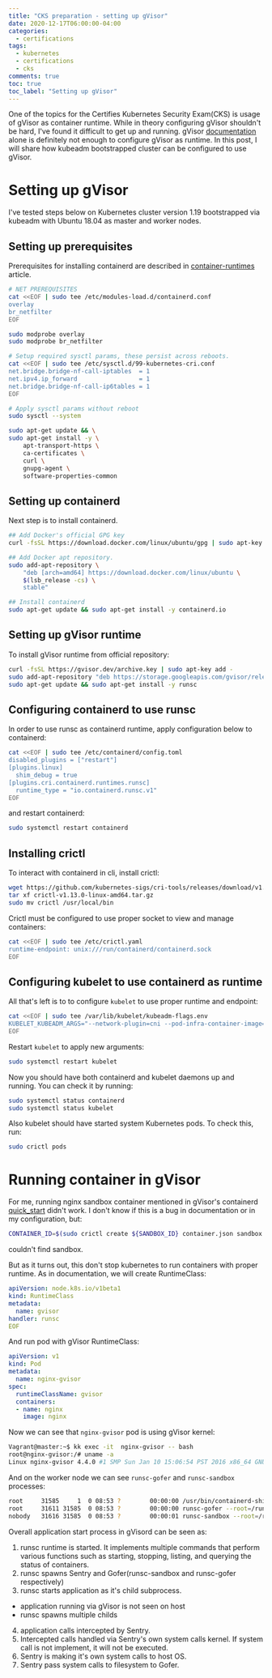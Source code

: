 ```yaml
---
title: "CKS preparation - setting up gVisor"
date: 2020-12-17T06:00:00-04:00
categories:
  - certifications
tags:
  - kubernetes
  - certifications
  - cks
comments: true
toc: true
toc_label: "Setting up gVisor"
---
```


One of the topics for the Certifies Kubernetes Security Exam(CKS) is usage of
gVisor as container runtime. While in theory configuring gVisor shouldn't be
hard, I've found it difficult to get up and running. gVisor
[documentation](https://gvisor.dev/docs/user_guide/containerd/quick_start/)
alone is definitely not enough to configure gVisor as runtime. In this post, I
will share how kubeadm bootstrapped cluster can be configured to use gVisor.


# Setting up gVisor

I've tested steps below on Kubernetes cluster version 1.19 bootstrapped via
kubeadm with Ubuntu 18.04 as master and worker nodes.

## Setting up prerequisites

Prerequisites for installing containerd are described in
[container-runtimes](https://kubernetes.io/docs/setup/production-environment/container-runtimes/#containerd)
article.

```bash
# NET PREREQUISITES
cat <<EOF | sudo tee /etc/modules-load.d/containerd.conf
overlay
br_netfilter
EOF

sudo modprobe overlay
sudo modprobe br_netfilter

# Setup required sysctl params, these persist across reboots.
cat <<EOF | sudo tee /etc/sysctl.d/99-kubernetes-cri.conf
net.bridge.bridge-nf-call-iptables  = 1
net.ipv4.ip_forward                 = 1
net.bridge.bridge-nf-call-ip6tables = 1
EOF

# Apply sysctl params without reboot
sudo sysctl --system

sudo apt-get update && \
sudo apt-get install -y \
    apt-transport-https \
    ca-certificates \
    curl \
    gnupg-agent \
    software-properties-common
```

## Setting up containerd

Next step is to install containerd.

```bash
## Add Docker's official GPG key
curl -fsSL https://download.docker.com/linux/ubuntu/gpg | sudo apt-key --keyring /etc/apt/trusted.gpg.d/docker.gpg add -

## Add Docker apt repository.
sudo add-apt-repository \
    "deb [arch=amd64] https://download.docker.com/linux/ubuntu \
    $(lsb_release -cs) \
    stable"

## Install containerd
sudo apt-get update && sudo apt-get install -y containerd.io
```

## Setting up gVisor runtime

To install gVisor runtime from official repository:

```bash
curl -fsSL https://gvisor.dev/archive.key | sudo apt-key add -
sudo add-apt-repository "deb https://storage.googleapis.com/gvisor/releases release main"
sudo apt-get update && sudo apt-get install -y runsc
```

## Configuring containerd to use runsc

In order to use runsc as containerd runtime, apply configuration below to
containerd:

```bash
cat <<EOF | sudo tee /etc/containerd/config.toml
disabled_plugins = ["restart"]
[plugins.linux]
  shim_debug = true
[plugins.cri.containerd.runtimes.runsc]
  runtime_type = "io.containerd.runsc.v1"
EOF
```

and restart containerd:

```bash
sudo systemctl restart containerd
```

## Installing crictl

To interact with containerd in cli, install crictl:

```bash
wget https://github.com/kubernetes-sigs/cri-tools/releases/download/v1.13.0/crictl-v1.13.0-linux-amd64.tar.gz
tar xf crictl-v1.13.0-linux-amd64.tar.gz
sudo mv crictl /usr/local/bin
```

Crictl must be configured to use proper socket to view and manage containers:

```bash
cat <<EOF | sudo tee /etc/crictl.yaml
runtime-endpoint: unix:///run/containerd/containerd.sock
EOF
```

## Configuring kubelet to use containerd as runtime

All that's left is to to configure `kubelet` to use proper runtime and
endpoint:

```bash
cat <<EOF | sudo tee /var/lib/kubelet/kubeadm-flags.env
KUBELET_KUBEADM_ARGS="--network-plugin=cni --pod-infra-container-image=k8s.gcr.io/pause:3.2 --container-runtime=remote --container-runtime-endpoint=/var/run/containerd/containerd.sock --resolv-conf=/run/systemd/resolve/resolv.conf"
EOF
```

Restart `kubelet` to apply new arguments:

```bash
sudo systemctl restart kubelet
```

Now you should have both containerd and kubelet daemons up and running. You can
check it by running:

```bash
sudo systemctl status containerd
sudo systemctl status kubelet
```

Also kubelet should have started system Kubernetes pods. To check this, run:

```bash
sudo crictl pods
```

# Running container in gVisor

For me, running nginx sandbox container mentioned in gVisor's containerd
[quick_start](https://gvisor.dev/docs/user_guide/containerd/quick_start/) didn't
work. I don't know if this is a bug in documentation or in my configuration,
but:
```bash
CONTAINER_ID=$(sudo crictl create ${SANDBOX_ID} container.json sandbox.json)
```
couldn't find sandbox.

But as it turns out, this don't stop kubernetes to run containers with proper
runtime. As in documentation, we will create RuntimeClass:

```YAML
apiVersion: node.k8s.io/v1beta1
kind: RuntimeClass
metadata:
  name: gvisor
handler: runsc
EOF
```

And run pod with gVisor RuntimeClass:

```YAML
apiVersion: v1
kind: Pod
metadata:
  name: nginx-gvisor
spec:
  runtimeClassName: gvisor
  containers:
  - name: nginx
    image: nginx
```

Now we can see that `nginx-gvisor` pod is using gVisor kernel:

```bash
Vagrant@master:~$ kk exec -it  nginx-gvisor -- bash
root@nginx-gvisor:/# uname -a
Linux nginx-gvisor 4.4.0 #1 SMP Sun Jan 10 15:06:54 PST 2016 x86_64 GNU/Linux
```

And on the worker node we can see `runsc-gofer` and `runsc-sandbox` processes:

```bash
root     31585     1  0 08:53 ?        00:00:00 /usr/bin/containerd-shim-runsc-v1 -namespace k8s.io -address /run/containerd/containerd.sock -publish-binary /usr/bin/containerd
root     31611 31585  0 08:53 ?        00:00:00 runsc-gofer --root=/run/containerd/runsc/k8s.io --log=/run/containerd/io.containerd.runtime.v2.task/k8s.io/40be32e837bb5c85074f4baabf7b156a7d9714bc7feedd5a00bc06cd935ab64e/log.json --log-format=json --log-fd=3 gofer --bundle /run/containerd/io.containerd.runtime.v2.task/k8s.io/40be32e837bb5c85074f4baabf7b156a7d9714bc7feedd5a00bc06cd935ab64e --spec-fd=4 --mounts-fd=5 --io-fds=6 --io-fds=7 --apply-caps=false --setup-root=false
nobody   31616 31585  0 08:53 ?        00:00:01 runsc-sandbox --root=/run/containerd/runsc/k8s.io --log=/run/containerd/io.containerd.runtime.v2.task/k8s.io/40be32e837bb5c85074f4baabf7b156a7d9714bc7feedd5a00bc06cd935ab64e/log.json --log-format=json --log-fd=3 boot --bundle=/run/containerd/io.containerd.runtime.v2.task/k8s.io/40be32e837bb5c85074f4baabf7b156a7d9714bc7feedd5a00bc06cd935ab64e --controller-fd=4 --mounts-fd=5 --spec-fd=6 --start-sync-fd=7 --io-fds=8 --io-fds=9 --stdio-fds=10 --stdio-fds=11 --stdio-fds=12 --cpu-num 2 --user-log-fd 13 40be32e837bb5c85074f4baabf7b156a7d9714bc7feedd5a00bc06cd935ab64e
```

Overall application start process in gVisord can be seen as:
1. runsc runtime is started. It implements multiple commands that perform
   various functions such as starting, stopping, listing, and querying the
   status of containers.
2. runsc spawns Sentry and Gofer(runsc-sandbox and runsc-gofer respectively)
3. runsc starts application as it's child subprocess.
  * application running via gVisor is not seen on host
  * runsc spawns multiple childs
4. application calls intercepted by Sentry.
5. Intercepted calls handled via Sentry's own system calls kernel. If system
   call is not implement, it will not be executed.
6. Sentry is making it's own system calls to host OS.
7. Sentry pass system calls to filesystem to Gofer.
